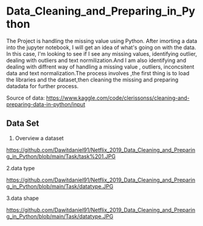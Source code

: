 # Data_Cleaning_and_Preparing_in_Python


The Project is handling the missing value using Python. After imorting a data into the jupyter notebook, I will  get an idea of what's going on with the data. In this case, I'm looking to see if I see any missing values, identifying outlier, dealing with outliers and text normilization.And I am also identifying and dealing with  diffrent way of handling a missing value , outliers, inconcsitent data and text normalization.The process involves ,the first thing is to load the libraries and the dataset,then cleaning the missing and preparing datadata for further process.

Source of data: https://www.kaggle.com/code/clerissonss/cleaning-and-preparing-data-in-python/input


## Data Set

1. Overview a dataset

https://github.com/Dawitdaniel91/Netflix_2019_Data_Cleaning_and_Preparing_in_Python/blob/main/Task/task%201.JPG

2.data type

https://github.com/Dawitdaniel91/Netflix_2019_Data_Cleaning_and_Preparing_in_Python/blob/main/Task/datatype.JPG

3.data shape

https://github.com/Dawitdaniel91/Netflix_2019_Data_Cleaning_and_Preparing_in_Python/blob/main/Task/datatype.JPG



